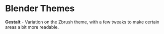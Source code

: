 Blender Themes
=============

**Gestalt** - Variation on the Zbrush theme, with a few tweaks to make certain areas
a bit more readable.
